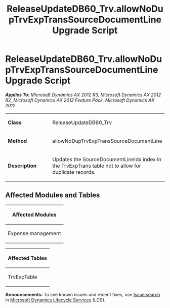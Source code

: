 ﻿---
title: ReleaseUpdateDB60_Trv.allowNoDupTrvExpTransSourceDocumentLine Upgrade Script
TOCTitle: ReleaseUpdateDB60_Trv.allowNoDupTrvExpTransSourceDocumentLine Upgrade Script
ms:assetid: fa1500db-f4b5-e7b9-3b5a-32a05c5ddd87
ms:mtpsurl: https://msdn.microsoft.com/en-us/library/JJ720053(v=AX.60)
ms:contentKeyID: 49712359
ms.date: 05/18/2015
mtps_version: v=AX.60
---

# ReleaseUpdateDB60\_Trv.allowNoDupTrvExpTransSourceDocumentLine Upgrade Script 


_**Applies To:** Microsoft Dynamics AX 2012 R3, Microsoft Dynamics AX 2012 R2, Microsoft Dynamics AX 2012 Feature Pack, Microsoft Dynamics AX 2012_

<table>
<colgroup>
<col style="width: 50%" />
<col style="width: 50%" />
</colgroup>
<tbody>
<tr class="odd">
<td><p><strong>Class</strong></p></td>
<td><p>ReleaseUpdateDB60_Trv</p></td>
</tr>
<tr class="even">
<td><p><strong>Method</strong></p></td>
<td><p>allowNoDupTrvExpTransSourceDocumentLine</p></td>
</tr>
<tr class="odd">
<td><p><strong>Description</strong></p></td>
<td><p>Updates the SourceDocumentLineIdx index in the TrvExpTrans table not to allow for duplicate records.</p></td>
</tr>
</tbody>
</table>


## Affected Modules and Tables

<table>
<colgroup>
<col style="width: 100%" />
</colgroup>
<thead>
<tr class="header">
<th><p>Affected Modules</p></th>
</tr>
</thead>
<tbody>
<tr class="odd">
<td><p>Expense management</p></td>
</tr>
</tbody>
</table>


<table>
<colgroup>
<col style="width: 100%" />
</colgroup>
<thead>
<tr class="header">
<th><p>Affected Tables</p></th>
</tr>
</thead>
<tbody>
<tr class="odd">
<td><p>TrvExpTable</p></td>
</tr>
</tbody>
</table>

  
**Announcements:** To see known issues and recent fixes, use [Issue search](http://go.microsoft.com/fwlink/?linkid=389258) in [Microsoft Dynamics Lifecycle Services](http://go.microsoft.com/fwlink/?linkid=306505) (LCS).

